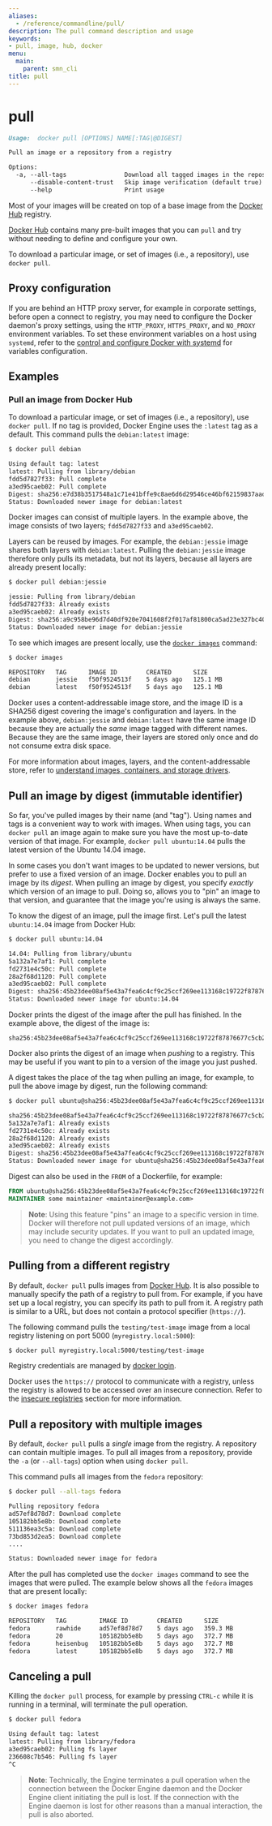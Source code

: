 ```yaml
---
aliases:
  - /reference/commandline/pull/
description: The pull command description and usage
keywords:
- pull, image, hub, docker
menu:
  main:
    parent: smn_cli
title: pull
---
```


# pull

```markdown
Usage:  docker pull [OPTIONS] NAME[:TAG|@DIGEST]

Pull an image or a repository from a registry

Options:
  -a, --all-tags                Download all tagged images in the repository
      --disable-content-trust   Skip image verification (default true)
      --help                    Print usage
```

Most of your images will be created on top of a base image from the
[Docker Hub](https://hub.docker.com) registry.

[Docker Hub](https://hub.docker.com) contains many pre-built images that you
can `pull` and try without needing to define and configure your own.

To download a particular image, or set of images (i.e., a repository),
use `docker pull`.

## Proxy configuration

If you are behind an HTTP proxy server, for example in corporate settings,
before open a connect to registry, you may need to configure the Docker
daemon's proxy settings, using the `HTTP_PROXY`, `HTTPS_PROXY`, and `NO_PROXY`
environment variables. To set these environment variables on a host using
`systemd`, refer to the [control and configure Docker with systemd](../../admin/systemd.md#http-proxy)
for variables configuration.

## Examples

### Pull an image from Docker Hub

To download a particular image, or set of images (i.e., a repository), use
`docker pull`. If no tag is provided, Docker Engine uses the `:latest` tag as a
default. This command pulls the `debian:latest` image:

```bash
$ docker pull debian

Using default tag: latest
latest: Pulling from library/debian
fdd5d7827f33: Pull complete
a3ed95caeb02: Pull complete
Digest: sha256:e7d38b3517548a1c71e41bffe9c8ae6d6d29546ce46bf62159837aad072c90aa
Status: Downloaded newer image for debian:latest
```

Docker images can consist of multiple layers. In the example above, the image
consists of two layers; `fdd5d7827f33` and `a3ed95caeb02`.

Layers can be reused by images. For example, the `debian:jessie` image shares
both layers with `debian:latest`. Pulling the `debian:jessie` image therefore
only pulls its metadata, but not its layers, because all layers are already
present locally:

```bash
$ docker pull debian:jessie

jessie: Pulling from library/debian
fdd5d7827f33: Already exists
a3ed95caeb02: Already exists
Digest: sha256:a9c958be96d7d40df920e7041608f2f017af81800ca5ad23e327bc402626b58e
Status: Downloaded newer image for debian:jessie
```

To see which images are present locally, use the [`docker images`](images.md)
command:

```bash
$ docker images

REPOSITORY   TAG      IMAGE ID        CREATED      SIZE
debian       jessie   f50f9524513f    5 days ago   125.1 MB
debian       latest   f50f9524513f    5 days ago   125.1 MB
```

Docker uses a content-addressable image store, and the image ID is a SHA256
digest covering the image's configuration and layers. In the example above,
`debian:jessie` and `debian:latest` have the same image ID because they are
actually the *same* image tagged with different names. Because they are the
same image, their layers are stored only once and do not consume extra disk
space.

For more information about images, layers, and the content-addressable store,
refer to [understand images, containers, and storage drivers](../../userguide/storagedriver/imagesandcontainers.md).


## Pull an image by digest (immutable identifier)

So far, you've pulled images by their name (and "tag"). Using names and tags is
a convenient way to work with images. When using tags, you can `docker pull` an
image again to make sure you have the most up-to-date version of that image.
For example, `docker pull ubuntu:14.04` pulls the latest version of the Ubuntu
14.04 image.

In some cases you don't want images to be updated to newer versions, but prefer
to use a fixed version of an image. Docker enables you to pull an image by its
*digest*. When pulling an image by digest, you specify *exactly* which version
of an image to pull. Doing so, allows you to "pin" an image to that version,
and guarantee that the image you're using is always the same.

To know the digest of an image, pull the image first. Let's pull the latest
`ubuntu:14.04` image from Docker Hub:

```bash
$ docker pull ubuntu:14.04

14.04: Pulling from library/ubuntu
5a132a7e7af1: Pull complete
fd2731e4c50c: Pull complete
28a2f68d1120: Pull complete
a3ed95caeb02: Pull complete
Digest: sha256:45b23dee08af5e43a7fea6c4cf9c25ccf269ee113168c19722f87876677c5cb2
Status: Downloaded newer image for ubuntu:14.04
```

Docker prints the digest of the image after the pull has finished. In the example
above, the digest of the image is:

    sha256:45b23dee08af5e43a7fea6c4cf9c25ccf269ee113168c19722f87876677c5cb2

Docker also prints the digest of an image when *pushing* to a registry. This
may be useful if you want to pin to a version of the image you just pushed.

A digest takes the place of the tag when pulling an image, for example, to 
pull the above image by digest, run the following command:

```bash
$ docker pull ubuntu@sha256:45b23dee08af5e43a7fea6c4cf9c25ccf269ee113168c19722f87876677c5cb2

sha256:45b23dee08af5e43a7fea6c4cf9c25ccf269ee113168c19722f87876677c5cb2: Pulling from library/ubuntu
5a132a7e7af1: Already exists
fd2731e4c50c: Already exists
28a2f68d1120: Already exists
a3ed95caeb02: Already exists
Digest: sha256:45b23dee08af5e43a7fea6c4cf9c25ccf269ee113168c19722f87876677c5cb2
Status: Downloaded newer image for ubuntu@sha256:45b23dee08af5e43a7fea6c4cf9c25ccf269ee113168c19722f87876677c5cb2
```

Digest can also be used in the `FROM` of a Dockerfile, for example:

```Dockerfile
FROM ubuntu@sha256:45b23dee08af5e43a7fea6c4cf9c25ccf269ee113168c19722f87876677c5cb2
MAINTAINER some maintainer <maintainer@example.com>
```

> **Note**: Using this feature "pins" an image to a specific version in time.
> Docker will therefore not pull updated versions of an image, which may include 
> security updates. If you want to pull an updated image, you need to change the
> digest accordingly.


## Pulling from a different registry

By default, `docker pull` pulls images from [Docker Hub](https://hub.docker.com). It is also possible to
manually specify the path of a registry to pull from. For example, if you have
set up a local registry, you can specify its path to pull from it. A registry
path is similar to a URL, but does not contain a protocol specifier (`https://`).

The following command pulls the `testing/test-image` image from a local registry
listening on port 5000 (`myregistry.local:5000`):

```bash
$ docker pull myregistry.local:5000/testing/test-image
```

Registry credentials are managed by [docker login](login.md).

Docker uses the `https://` protocol to communicate with a registry, unless the
registry is allowed to be accessed over an insecure connection. Refer to the
[insecure registries](dockerd.md#insecure-registries) section for more information.


## Pull a repository with multiple images

By default, `docker pull` pulls a *single* image from the registry. A repository
can contain multiple images. To pull all images from a repository, provide the
`-a` (or `--all-tags`) option when using `docker pull`.

This command pulls all images from the `fedora` repository:

```bash
$ docker pull --all-tags fedora

Pulling repository fedora
ad57ef8d78d7: Download complete
105182bb5e8b: Download complete
511136ea3c5a: Download complete
73bd853d2ea5: Download complete
....

Status: Downloaded newer image for fedora
```

After the pull has completed use the `docker images` command to see the
images that were pulled. The example below shows all the `fedora` images
that are present locally:

```bash
$ docker images fedora

REPOSITORY   TAG         IMAGE ID        CREATED      SIZE
fedora       rawhide     ad57ef8d78d7    5 days ago   359.3 MB
fedora       20          105182bb5e8b    5 days ago   372.7 MB
fedora       heisenbug   105182bb5e8b    5 days ago   372.7 MB
fedora       latest      105182bb5e8b    5 days ago   372.7 MB
```

## Canceling a pull

Killing the `docker pull` process, for example by pressing `CTRL-c` while it is
running in a terminal, will terminate the pull operation.

```bash
$ docker pull fedora

Using default tag: latest
latest: Pulling from library/fedora
a3ed95caeb02: Pulling fs layer
236608c7b546: Pulling fs layer
^C
```

> **Note**: Technically, the Engine terminates a pull operation when the
> connection between the Docker Engine daemon and the Docker Engine client
> initiating the pull is lost. If the connection with the Engine daemon is
> lost for other reasons than a manual interaction, the pull is also aborted.
